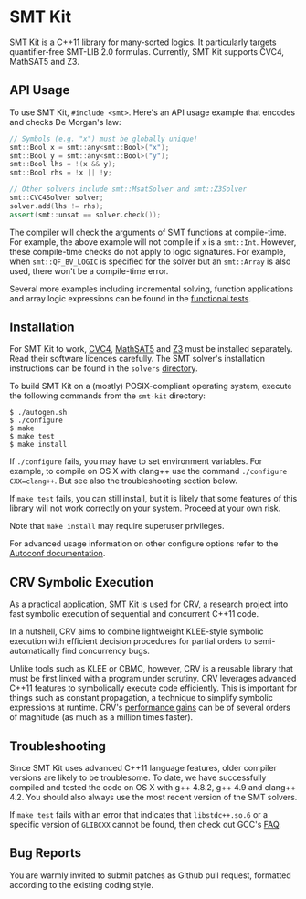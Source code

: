 # SMT Kit

SMT Kit is a C++11 library for many-sorted logics. It particularly
targets quantifier-free SMT-LIB 2.0 formulas. Currently, SMT Kit
supports CVC4, MathSAT5 and Z3.

## API Usage

To use SMT Kit, `#include <smt>`. Here's an API usage example that
encodes and checks De Morgan's law:

```C++
// Symbols (e.g. "x") must be globally unique!
smt::Bool x = smt::any<smt::Bool>("x");
smt::Bool y = smt::any<smt::Bool>("y");
smt::Bool lhs = !(x && y);
smt::Bool rhs = !x || !y;

// Other solvers include smt::MsatSolver and smt::Z3Solver 
smt::CVC4Solver solver;
solver.add(lhs != rhs);
assert(smt::unsat == solver.check());
```

The compiler will check the arguments of SMT functions at compile-time.
For example, the above example will not compile if `x` is a `smt::Int`.
However, these compile-time checks do not apply to logic signatures.
For example, when `smt::QF_BV_LOGIC` is specified for the solver but
an `smt::Array` is also used, there won't be a compile-time error.

Several more examples including incremental solving, function applications
and array logic expressions can be found in the [functional tests][api].

[api]: https://github.com/ahorn/smt-kit/blob/master/test/smt_functional_test.cpp

## Installation

For SMT Kit to work, [CVC4][cvc4], [MathSAT5][msat] and [Z3][z3] must be installed
separately. Read their software licences carefully. The SMT solver's installation
instructions can be found in the `solvers` [directory][solvers].

To build SMT Kit on a (mostly) POSIX-compliant operating system,
execute the following commands from the `smt-kit` directory:

    $ ./autogen.sh
    $ ./configure
    $ make
    $ make test
    $ make install

If `./configure` fails, you may have to set environment variables. For example,
to compile on OS X with clang++ use the command `./configure CXX=clang++`.
But see also the troubleshooting section below.

If `make test` fails, you can still install, but it is likely that some
features of this library will not work correctly on your system.
Proceed at your own risk.

Note that `make install` may require superuser privileges.

For advanced usage information on other configure options refer to the
[Autoconf documentation][autoconf].

[autoconf]: http://www.gnu.org/software/autoconf/
[cvc4]: http://cvc4.cs.nyu.edu/
[msat]: http://mathsat.fbk.eu/
[z3]: http://z3.codeplex.com/
[solvers]: https://github.com/ahorn/smt-kit/tree/master/solvers

## CRV Symbolic Execution 

As a practical application, SMT Kit is used for CRV, a research project
into fast symbolic execution of sequential and concurrent C++11 code.

In a nutshell, CRV aims to combine lightweight KLEE-style symbolic
execution with efficient decision procedures for partial orders to
semi-automatically find concurrency bugs.

Unlike tools such as KLEE or CBMC, however, CRV is a reusable library that
must be first linked with a program under scrutiny. CRV leverages advanced
C++11 features to symbolically execute code efficiently. This is important
for things such as constant propagation, a technique to simplify symbolic
expressions at runtime. CRV's [performance gains][performance-tests] can
be of several orders of magnitude (as much as a million times faster).

[performance-tests]: https://github.com/ahorn/smt-kit/blob/master/test/crv_performance_test.cpp

## Troubleshooting

Since SMT Kit uses advanced C++11 language features, older compiler
versions are likely to be troublesome. To date, we have successfully
compiled and tested the code on OS X with g++ 4.8.2, g++ 4.9 and clang++ 4.2.
You should also always use the most recent version of the SMT solvers.

If `make test` fails with an error that indicates that `libstdc++.so.6`
or a specific version of `GLIBCXX` cannot be found, then check out GCC's
[FAQ][libstdcxx-faq].

[libstdcxx-faq]: http://gcc.gnu.org/onlinedocs/libstdc++/faq.html#faq.how_to_set_paths

## Bug Reports

You are warmly invited to submit patches as Github pull request,
formatted according to the existing coding style.
